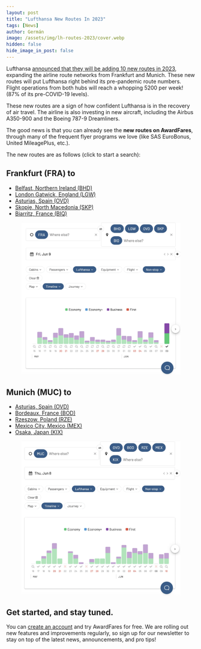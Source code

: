 ```yaml
---
layout: post
title: "Lufthansa New Routes In 2023"
tags: [News]
author: Germán
image: /assets/img/lh-routes-2023/cover.webp
hidden: false
hide_image_in_post: false
---
```


Lufthansa [announced that they will be adding 10 new routes in 2023](https://www.lufthansagroup.com/en/newsroom/releases/finance/lufthansa-5200-connections-more-to-205-destinations-in-summer-2023.html), expanding the airline route networks from Frankfurt and Munich. These new routes will put Lufthansa right behind its pre-pandemic route numbers. Flight operations from both hubs will reach a whopping 5200 per week! (87% of its pre-COVID-19 levels).

These new routes are a sign of how confident Lufthansa is in the recovery of air travel. The airline is also investing in new aircraft, including the Airbus A350-900 and the Boeing 787-9 Dreamliners.

The good news is that you can already see the **new routes on AwardFares**, through many of the frequent flyer programs we love (like SAS EuroBonus, United MileagePlus, etc.). 

The new routes are as follows (click to start a search):


## Frankfurt (FRA) to

* <a href="https://awardfares.com/search?FRA.BHD.;a:LH;x:0" target="_blank">Belfast, Northern Ireland (BHD)</a>
* <a href="https://awardfares.com/search?FRA.LGW.;a:LH;x:0" target="_blank">London Gatwick, England (LGW)</a>
* <a href="https://awardfares.com/search?FRA.OVD.;a:LH;x:0" target="_blank">Asturias, Spain (OVD)</a>
* <a href="https://awardfares.com/search?FRA.SKP.;a:LH;x:0" target="_blank">Skopje, North Macedonia (SKP)</a>
* <a href="https://awardfares.com/search?FRA.BIQ.;a:LH;x:0" target="_blank">Biarritz, France (BIQ)</a>

<figure>
<img src="/assets/img/lh-routes-2023/lh-routes-fra.webp" alt="Lufthansa new routes in 2023 from Frankfurt (FRA)." />
</figure>


## Munich (MUC) to

* <a href="https://awardfares.com/search?MUC.OVD.;a:LH;x:0" target="_blank">Asturias, Spain (OVD)</a>
* <a href="https://awardfares.com/search?MUC.BOD.;a:LH;x:0" target="_blank">Bordeaux, France (BOD)</a>
* <a href="https://awardfares.com/search?MUC.RZE.;a:LH;x:0" target="_blank">Rzeszow, Poland (RZE)</a>
* <a href="https://awardfares.com/search?MUC.MEX.;a:LH;x:0" target="_blank">Mexico City, Mexico (MEX)</a>
* <a href="https://awardfares.com/search?MUC.KIX.;a:LH;x:0" target="_blank">Osaka, Japan (KIX)</a>


<figure>
<img src="/assets/img/lh-routes-2023/lh-routes-muc.webp" alt="Lufthansa new routes in 2023 from Munich (MUC)." />
</figure>

## Get started, and stay tuned.

You can [create an account](https://awardfares.com/signup) and try AwardFares for free. We are rolling out new features and improvements regularly, so sign up for our newsletter to stay on top of the latest news, announcements, and pro tips!